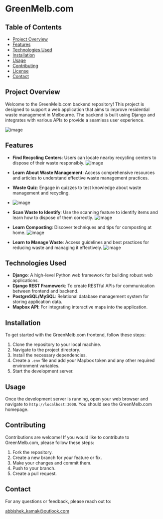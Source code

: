 # GreenMelb.com 

## Table of Contents

- [Project Overview](#project-overview)
- [Features](#features)
- [Technologies Used](#technologies-used)
- [Installation](#installation)
- [Usage](#usage)
- [Contributing](#contributing)
- [License](#license)
- [Contact](#contact)

## Project Overview

Welcome to the GreenMelb.com backend repository! This project is designed to support a web application that aims to improve residential waste management in Melbourne. The backend is built using Django and integrates with various APIs to provide a seamless user experience.



![image](https://github.com/user-attachments/assets/3365d6d0-5168-453f-bf62-af3ff5a682bd)

## Features

- **Find Recycling Centers**: Users can locate nearby recycling centers to dispose of their waste responsibly.
  ![image](https://github.com/user-attachments/assets/4d5503a1-6f18-4666-b755-204d520fa28b)

- **Learn About Waste Management**: Access comprehensive resources and articles to understand effective waste management practices.
- **Waste Quiz**: Engage in quizzes to test knowledge about waste management and recycling.
- ![image](https://github.com/user-attachments/assets/f7e04d83-5c60-4eb4-b8c9-72ca84013096)

  
- **Scan Waste to Identify**: Use the scanning feature to identify items and learn how to dispose of them correctly.
  ![image](https://github.com/user-attachments/assets/f97166ff-b458-4cc4-9327-328e8668c2d4)

- **Learn Composting**: Discover techniques and tips for composting at home.
  ![image](https://github.com/user-attachments/assets/b068ad00-cc34-4788-9da9-4312b1600d6c)

- **Learn to Manage Waste**: Access guidelines and best practices for reducing waste and managing it effectively.
![image](https://github.com/user-attachments/assets/48a6863b-1f58-4266-b34e-2cae0c1fcee8)

## Technologies Used
- **Django**: A high-level Python web framework for building robust web applications.
- **Django REST Framework**: To create RESTful APIs for communication between frontend and backend.
- **PostgreSQL/MySQL**: Relational database management system for storing application data.
- **Mapbox API**: For integrating interactive maps into the application.

## Installation

To get started with the GreenMelb.com frontend, follow these steps:

1. Clone the repository to your local machine.
2. Navigate to the project directory.
3. Install the necessary dependencies.
4. Create a `.env` file and add your Mapbox token and any other required environment variables.
5. Start the development server.

## Usage

Once the development server is running, open your web browser and navigate to `http://localhost:3000`. You should see the GreenMelb.com homepage.

## Contributing

Contributions are welcome! If you would like to contribute to GreenMelb.com, please follow these steps:

1. Fork the repository.
2. Create a new branch for your feature or fix.
3. Make your changes and commit them.
4. Push to your branch.
5. Create a pull request.



## Contact

For any questions or feedback, please reach out to:

abbishek_kamak@outlook.com
